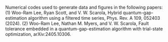 Numerical codes used to generate data and figures in the following papers: 
(1) Woo-Ram Lee, Ryan Scott, and V. W. Scarola, Hybrid quantum-gap-estimation algorithm using a filtered time series, Phys. Rev. A 109, 052403 (2024).
(2) Woo-Ram Lee, Nathan M. Myers, and V. W. Scarola, Fault tolerance embedded in a quantum-gap-estimation algorithm with trial-state optimization, arXiv:2405.10306.
